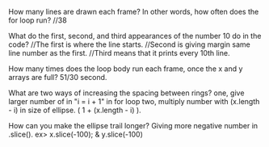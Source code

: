 How many lines are drawn each frame? In other words, how often does the for loop run?
  //38


What do the first, second, and third appearances of the number 10 do in the code?
  //The first is where the line starts.
  //Second is giving margin same line number as the first.
  //Third means that it prints every 10th line.





How many times does the loop body run each frame, once the x and y arrays are full?
  51/30 second.

What are two ways of increasing the spacing between rings?
  one, give larger number of in "i = i + 1" in for loop
  two, multiply number with (x.length - i) in size of ellipse. ( 1 + (x.length - i) ).


How can you make the ellipse trail longer?
  Giving more negative number in .slice(). ex> x.slice(-100); & y.slice(-100)
